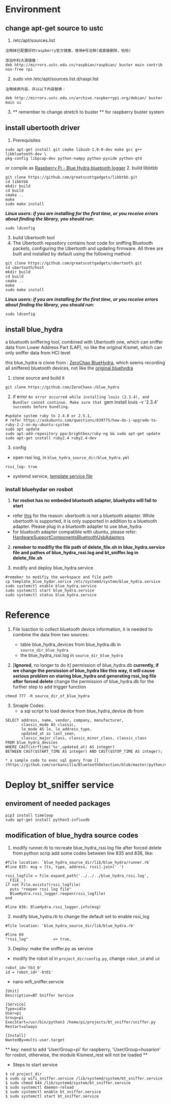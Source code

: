 # Environment

## change apt-get source to ustc
1. /etc/apt/sources.list
```
注释掉已配置好的raspberry官方镜像，使用#号注释(或直接删除，哈哈)

添加中科大源镜像：
deb http://mirrors.ustc.edu.cn/raspbian/raspbian/ buster main contrib non-free rpi
```
2. sudo vim /etc/apt/sources.list.d/raspi.list
```
注释掉原内容，并以以下内容替换：

deb http://mirrors.ustc.edu.cn/archive.raspberrypi.org/debian/ buster main ui
```
3. ** remember to change stretch to buster ** for raspberry buster system

## install ubertooth driver
1. Prerequisites
```
sudo apt-get install git cmake libusb-1.0-0-dev make gcc g++ libbluetooth-dev \
pkg-config libpcap-dev python-numpy python-pyside python-qt4
```
or compile as [Raspberry Pi - Blue Hydra bluetooth logger](https://wiki.polaire.nl/doku.php?id=blue_hydra_ubertooth_pi)
2. build libbtbb
```
git clone https://github.com/greatscottgadgets/libbtbb.git
cd libbtbb
mkdir build
cd build
cmake ..
make
sudo make install
```
***Linux users: if you are installing for the first time, or you receive errors about finding the library, you should run:***
```
sudo ldconfig
```
3. build Ubertooth tool
1. The Ubertooth repository contains host code for sniffing Bluetooth packets, configuring the Ubertooth and updating firmware. All three are built and installed by default using the following method:
```
git clone https://github.com/greatscottgadgets/ubertooth.git
cd ubertooth/host
mkdir build
cd build
cmake ..
make
sudo make install
```
***Linux users: if you are installing for the first time, or you receive errors about finding the library, you should run:***
```
sudo ldconfig
```

## install blue_hydra
a bluetooth sniffering tool, combined with Ubertooth one, which can sniffer data from Lower Address Part (LAP), no like the original Kismet, which can only sniffer data from HCI level

this blue_hydra is clone from : [ZeroChao BlueHydra](https://github.com/ZeroChaos-/blue_hydra), which seems recording all sniffered bluetooth devices, not like the [original bluehydra](https://github.com/greatscottgadgets/ubertooth/wiki/Capturing-BLE-in-Wireshark)


1. clone source and build it
```
git clone https://github.com/ZeroChaos-/blue_hydra
```
2. if error `An error occurred while installing louis (2.3.4), and Bundler cannot continue.
Make sure that `gem install louis -v '2.3.4'` succeeds before bundling.`

```
#update system ruby to 2.4.0 or 2.5.1, 
# refer https://askubuntu.com/questions/839775/how-do-i-upgrade-to-ruby-2-2-on-my-ubuntu-system
sudo apt update
sudo apt-add-repository ppa:brightbox/ruby-ng && sudo apt-get update
sudo apt-get install ruby2.4 ruby2.4-dev
```

3. config
  * open rssi log, in `blue_hydra_source_dir/blue_hydra.yml`
```
rssi_log: true

```
  * systemd service, [template service file](docs/blue_hydra.service)

### install bluehydar on rosbot
1. **for rosbot has no embeded bluetooth adapter, bluehydra will fail to start**
* refer [this](https://github.com/pwnieexpress/blue_hydra/issues/57) for the reason: ubertooth is not a bluetooth adapter. While ubertooth is supported, it is only supported in addition to a bluetooth adapter. Please plug in a bluetooth adapter to use blue_hydra
* for bluetooth adapter compatible with ubuntu, please refer: [HardwareSupportComponentsBluetoothUsbAdapters](https://wiki.ubuntu.com/HardwareSupportComponentsBluetoothUsbAdapters)

2. **remeber to modifiy the file path of delete_file.sh in blue_hydra.service file and pathes of blue_hydra_rssi.log and bt_sniffer.log in delete_file.sh**

3. modify and deploy blue_hydra.service
```
#remeber to modifiy the workspace and file path 
cp template_blue_hydar.serice /etc/systemd/system/blue_hydra.service
sudo systemctl enable blue_hydra.service
sudo systemctl start blue_hydra.service
sudo systemctl status blue_hydra.service
```

# Reference
1. File loaction
to collect bluetooth device information, it is needed to combine the data from two sources:
    * table blue_hydra_devices from blue_hydra.db in `source_dir_blue_hydra`
    * the blue_hydra_rssi.log in `source_dir_blue_hydra`


2. [**Ignored**, no longer to do it]
permission of blue_hydra.db
**currently, if we change the persission of blue_hydra like this way, it will cause serious problem on staring blue_hydra and generating rssi_log file after forced delete**
change the permission of blue_hydra.db for the further step to add trigger function
```
chmod 777 -R source_dir_of_blue_hydra
```

3. Smaple Codes:
    * a sql script to load device from blue_hydra_device db from [](https://github.com/pwnieexpress/pwn_pad_sources/blob/develop/scripts/blue_hydra.sh)
```
SELECT address, name, vendor, company, manufacturer, 
       classic_mode AS classic, 
       le_mode AS le, le_address_type, 
       updated_at as last_seen,
       classic_major_class, classic_minor_class, classic_class 
FROM blue_hydra_devices 
WHERE CAST(strftime('%s',updated_at) AS integer) 
BETWEEN CAST($START_TIME AS integer) AND CAST($STOP_TIME AS integer);
```
    * a sample code to exec sql query from [](https://github.com/corbanvilla/BluetoothDetection/blob/master/python/query.py):

# Deploy bt_sniffer service
## enviroment of needed packages
```
pip3 install timeloop
sudo apt-get install python3-influxdb
```

## modification of blue_hydra source codes
1. modify runner.rb to recreate blue_hydra_rssi.log file after forced delete from python scrip
add some codes between line 835 and 836, like:

```
#file location: `blue_hydra_source_dir/lib/blue_hydra/runner.rb`
#line 835: msg = [ts, type, address, rssi].join(' ')

rssi_logfile = File.expand_path('../../../blue_hydra_rssi.log', __FILE__)
if not File.exists?(rssi_logfile)
  puts "reopen rssi log file"
  BlueHydra.rssi_logger.reopen(rssi_logfile)
end

#line 836: BlueHydra.rssi_logger.info(msg)

```
2. modify blue_hydra.rb to change the default set to enable rssi_log


```
#file location: 'blue_hydra_source_dir/lib/blue_hydra.rb'

#line 69
"rssi_log"           => true,
```

3. Deploy: make the sniffer.py as service
  * modify the robot id in `project_dir/config.py`, change `robot_id` and `id`
```
robot_id='tb3_0'
id = robot_id+'-bt01'

```

  * nano wifi_sniffer.servcie

```
[Unit]
Description=BT Sniffer Service

[Service]
Type=idle
User=pi
Group=pi
ExecStart=/usr/bin/python3 /home/pi/projects/bt_sniffer/sniffer.py
Restart=always

[Install]
WantedBy=multi-user.target
```

** key: need to add 'User/Group=pi' for raspberry, 'User/Group=husarion' for rosbot, otherwise, the module Kismest_rest will not be loaded **


  * Steps to start service

```
$ cd project_dir
$ sudo cp wifi_sniffer.service /lib/systemd/system/bt_sniffer.service
$ sudo chmod 644 /lib/systemd/system/bt_sniffer.service
$ sudo systemctl daemon-reload
$ sudo systemctl enable bt_sniffer.service
$ sudo systemctl start bt_sniffer.service
```
